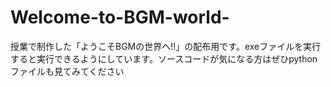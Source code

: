 # Welcome-to-BGM-world-
授業で制作した「ようこそBGMの世界へ!!」の配布用です。exeファイルを実行すると実行できるようにしています。ソースコードが気になる方はぜひpythonファイルも見てみてください
